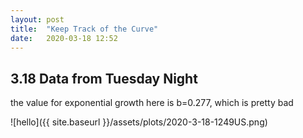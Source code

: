```yaml
---
layout: post
title:  "Keep Track of the Curve"
date:   2020-03-18 12:52
---
```



## 3.18 Data from Tuesday Night

the value for exponential growth here is b=0.277, which is pretty bad

![hello]({{ site.baseurl }}/assets/plots/2020-3-18-1249US.png)
